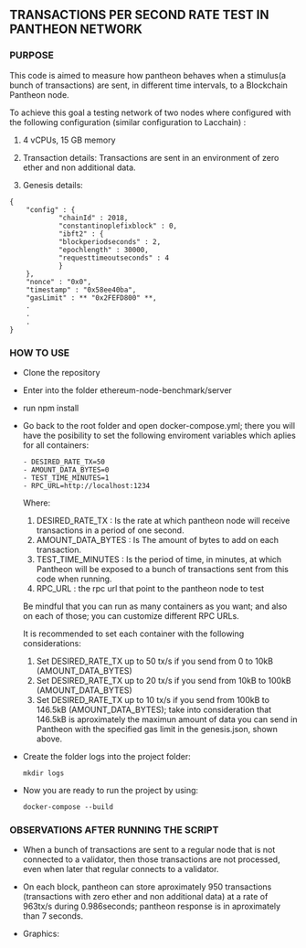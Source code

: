 ## TRANSACTIONS PER SECOND RATE TEST IN PANTHEON NETWORK ##
### PURPOSE ###
<p>This code is aimed to measure how pantheon behaves when a stimulus(a bunch of transactions) are sent, in different time intervals, to a Blockchain Pantheon node.
</p>
<p>To achieve this goal a testing network of two nodes where configured with the following configuration (similar configuration to Lacchain) :</p>

1. 4 vCPUs, 15 GB memory

2. Transaction details: 
Transactions are sent in an environment of zero ether and non additional data.


3. Genesis details:
```shell
{
    "config" : {
            "chainId" : 2018,
            "constantinoplefixblock" : 0,
            "ibft2" : {
            "blockperiodseconds" : 2,
            "epochlength" : 30000,
            "requesttimeoutseconds" : 4
            }
    },
    "nonce" : "0x0",
    "timestamp" : "0x58ee40ba",
    "gasLimit" : ** "0x2FEFD800" **,
    .
    .
    .
}
```
### HOW TO USE ###

* Clone the repository
* Enter into the folder ethereum-node-benchmark/server
* run npm install
* Go back to the root folder and open docker-compose.yml; there you will have the posibility to set the following enviroment variables which aplies for all containers:
    ```shell
    - DESIRED_RATE_TX=50
    - AMOUNT_DATA_BYTES=0
    - TEST_TIME_MINUTES=1
    - RPC_URL=http://localhost:1234
    ```
    Where: 
    1. DESIRED_RATE_TX : Is the rate at which pantheon node will receive transactions in a period of one second.
    2. AMOUNT_DATA_BYTES : Is The amount of bytes to add on each transaction.
    3. TEST_TIME_MINUTES :  Is the period of time, in minutes, at which Pantheon will be exposed to a bunch of transactions sent from this code when running.
    4. RPC_URL : the rpc url that point to the pantheon node to test

    Be mindful that you can run as many containers as you want; and also on each of those; you can customize
    different RPC URLs.

    It is recommended to set each container with the following considerations:
    1. Set DESIRED_RATE_TX up to 50 tx/s if you send from 0 to 10kB (AMOUNT_DATA_BYTES)
    2. Set DESIRED_RATE_TX up to 20 tx/s if you send from 10kB to 100kB (AMOUNT_DATA_BYTES)
    3. Set DESIRED_RATE_TX up to 10 tx/s if you send from 100kB to 146.5kB (AMOUNT_DATA_BYTES); take into consideration that 146.5kB is aproximately the maximun amount of data you can send in Pantheon with the specified gas limit in the genesis.json, shown above.

* Create the folder logs into the project folder:
    ```shell
    mkdir logs
    ```
* Now you are ready to run the project by using:
    ```shell
    docker-compose --build
    ```

### OBSERVATIONS AFTER RUNNING THE SCRIPT ###
* When a bunch of transactions are sent to a regular node that is not connected to a validator, then those transactions are not processed, even when later that regular connects to a validator.

* On each block, pantheon can store aproximately 950 transactions (transactions with zero ether and non additional data) at a rate of 963tx/s during 0.986seconds; pantheon response is in aproximately than 7 seconds.

* Graphics: